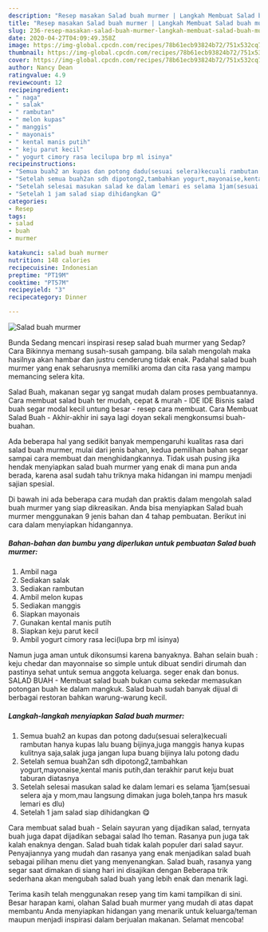 ```yaml
---
description: "Resep masakan Salad buah murmer | Langkah Membuat Salad buah murmer Yang Enak Dan Mudah"
title: "Resep masakan Salad buah murmer | Langkah Membuat Salad buah murmer Yang Enak Dan Mudah"
slug: 236-resep-masakan-salad-buah-murmer-langkah-membuat-salad-buah-murmer-yang-enak-dan-mudah
date: 2020-04-27T04:09:49.358Z
image: https://img-global.cpcdn.com/recipes/78b61ecb93824b72/751x532cq70/salad-buah-murmer-foto-resep-utama.jpg
thumbnail: https://img-global.cpcdn.com/recipes/78b61ecb93824b72/751x532cq70/salad-buah-murmer-foto-resep-utama.jpg
cover: https://img-global.cpcdn.com/recipes/78b61ecb93824b72/751x532cq70/salad-buah-murmer-foto-resep-utama.jpg
author: Nancy Dean
ratingvalue: 4.9
reviewcount: 12
recipeingredient:
- " naga"
- " salak"
- " rambutan"
- " melon kupas"
- " manggis"
- " mayonais"
- " kental manis putih"
- " keju parut kecil"
- " yogurt cimory rasa lecilupa brp ml isinya"
recipeinstructions:
- "Semua buah2 an kupas dan potong dadu(sesuai selera)kecuali rambutan hanya kupas lalu buang bijinya,juga manggis hanya kupas kulitnya saja,salak juga jangan lupa buang bijinya lalu potong dadu"
- "Setelah semua buah2an sdh dipotong2,tambahkan yogurt,mayonaise,kental manis putih,dan terakhir parut keju buat taburan diatasnya"
- "Setelah selesai masukan salad ke dalam lemari es selama 1jam(sesuai selera aja y mom,mau langsung dimakan juga boleh,tanpa hrs masuk lemari es dlu)"
- "Setelah 1 jam salad siap dihidangkan 😋"
categories:
- Resep
tags:
- salad
- buah
- murmer

katakunci: salad buah murmer 
nutrition: 148 calories
recipecuisine: Indonesian
preptime: "PT19M"
cooktime: "PT57M"
recipeyield: "3"
recipecategory: Dinner

---
```



![Salad buah murmer](https://img-global.cpcdn.com/recipes/78b61ecb93824b72/751x532cq70/salad-buah-murmer-foto-resep-utama.jpg)

Bunda Sedang mencari inspirasi resep salad buah murmer yang Sedap? Cara Bikinnya memang susah-susah gampang. bila salah mengolah maka hasilnya akan hambar dan justru cenderung tidak enak. Padahal salad buah murmer yang enak seharusnya memiliki aroma dan cita rasa yang mampu memancing selera kita.

Salad Buah, makanan segar yg sangat mudah dalam proses pembuatannya. Cara membuat salad buah ter mudah, cepat &amp; murah - IDE IDE Bisnis salad buah segar modal kecil untung besar - resep cara membuat. Cara Membuat Salad Buah - Akhir-akhir ini saya lagi doyan sekali mengkonsumsi buah-buahan.

Ada beberapa hal yang sedikit banyak mempengaruhi kualitas rasa dari salad buah murmer, mulai dari jenis bahan, kedua pemilihan bahan segar sampai cara membuat dan menghidangkannya. Tidak usah pusing jika hendak menyiapkan salad buah murmer yang enak di mana pun anda berada, karena asal sudah tahu triknya maka hidangan ini mampu menjadi sajian spesial.


Di bawah ini ada beberapa cara mudah dan praktis dalam mengolah salad buah murmer yang siap dikreasikan. Anda bisa menyiapkan Salad buah murmer menggunakan 9 jenis bahan dan 4 tahap pembuatan. Berikut ini cara dalam menyiapkan hidangannya.

<!--inarticleads1-->

##### Bahan-bahan dan bumbu yang diperlukan untuk pembuatan Salad buah murmer:

1. Ambil  naga
1. Sediakan  salak
1. Sediakan  rambutan
1. Ambil  melon kupas
1. Sediakan  manggis
1. Siapkan  mayonais
1. Gunakan  kental manis putih
1. Siapkan  keju parut kecil
1. Ambil  yogurt cimory rasa leci(lupa brp ml isinya)


Namun juga aman untuk dikonsumsi karena banyaknya. Bahan selain buah : keju chedar dan mayonnaise so simple untuk dibuat sendiri dirumah dan pastinya sehat untuk semua anggota keluarga. seger enak dan bonus. SALAD BUAH - Membuat salad buah bukan cuma sekedar memasukan potongan buah ke dalam mangkuk. Salad buah sudah banyak dijual di berbagai restoran bahkan warung-warung kecil. 

<!--inarticleads2-->

##### Langkah-langkah menyiapkan Salad buah murmer:

1. Semua buah2 an kupas dan potong dadu(sesuai selera)kecuali rambutan hanya kupas lalu buang bijinya,juga manggis hanya kupas kulitnya saja,salak juga jangan lupa buang bijinya lalu potong dadu
1. Setelah semua buah2an sdh dipotong2,tambahkan yogurt,mayonaise,kental manis putih,dan terakhir parut keju buat taburan diatasnya
1. Setelah selesai masukan salad ke dalam lemari es selama 1jam(sesuai selera aja y mom,mau langsung dimakan juga boleh,tanpa hrs masuk lemari es dlu)
1. Setelah 1 jam salad siap dihidangkan 😋


Cara membuat salad buah - Selain sayuran yang dijadikan salad, ternyata buah juga dapat dijadikan sebagai salad lho teman. Rasanya pun juga tak kalah enaknya dengan. Salad buah tidak kalah populer dari salad sayur. Penyajiannya yang mudah dan rasanya yang enak menjadikan salad buah sebagai pilihan menu diet yang menyenangkan. Salad buah, rasanya yang segar saat dimakan di siang hari ini disajikan dengan Beberapa trik sederhana akan mengubah salad buah yang lebih enak dan menarik lagi. 

Terima kasih telah menggunakan resep yang tim kami tampilkan di sini. Besar harapan kami, olahan Salad buah murmer yang mudah di atas dapat membantu Anda menyiapkan hidangan yang menarik untuk keluarga/teman maupun menjadi inspirasi dalam berjualan makanan. Selamat mencoba!
